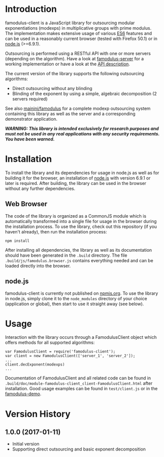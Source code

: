 # Introduction

famodulus-client is a JavaScript library for outsourcing modular exponentiations (modexps) in multiplicative groups with prime modulus.
The implementation makes extensive usage of various [ES6](http://www.ecma-international.org/ecma-262/6.0/) features and can be used in
a reasonably current browser (tested with Firefox 50.1) or in [node.js](https://nodejs.org) (>=6.9.1).

Outsourcing is performed using a RESTful API with one or more servers (depending on the algorithm). Have a look at
[famodulus-server](https://github.com/mainini/famodulus-server) for a working implementation or have a look at the
[API description](https://github.com/mainini/famodulus-server/blob/master/api.md).

The current version of the library supports the following outsourcing algorithms:

* Direct outsourcing without any blinding
* Blinding of the exponent by using a simple, algebraic decomposition (2 servers required)

See also [mainini/famodulus](https://github.com/mainini/famodulus) for a complete modexp outsourcing system containing this library as
well as the server and a corresponding demonstrator application.

_**WARNING: This library is intended exclusively for research purposes and must not be used in any real applications with any security
requirements. You have been warned.**_

# Installation

To install the library and its dependencies for usage in node.js as well as for building it for the browser, an installation of
[node.js](https://nodejs.org) with version 6.9.1 or later is required. After building, the library can be used in the browser without any
further dependencies.

## Web Browser

The code of the library is organized as a CommonJS module which is automatically transformed into a single file for usage in the browser
during the installation process. To use the library, check out this repository (if you haven't already), then run the installation process:

    npm install

After installing all dependencies, the library as well as its documentation should have been generated in the `.build` directory.
The file `.build/js/famodulus.browser.js` contains everything needed and can be loaded directly into the browser.

## node.js

famodulus-client is currently not published on [npmjs.org](https://www.npmjs.com). To use the library in node.js, simply clone it
to the `node_modules` directory of your choice (application or global), then start to use it straight away (see below).

# Usage

Interaction with the library occurs through a FamodulusClient object which offers methods for all supported algorithms:

    var FamodulusClient = require('famodulus-client');
    var client = new FamodulusClient(['server_1', 'server_2']);
    ...
    client.decExponent(modexps)
    ...

Documentation of FamodulusClient and all related code can be found in `.build/doc/module-famodulus-client_client-FamodulusClient.html` after
installation. Good usage examples can be found in `test/client.js` or in the [famodulus-demo](https://github.com/mainini/famodulus-demo).

# Version History

## 1.0.0 (2017-01-11)

* Initial version
* Supporting direct outsourcing and basic exponent decomposition
